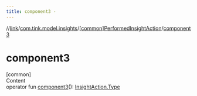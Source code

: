 ```yaml
---
title: component3 -
---
```

//[link](../../index.md)/[com.tink.model.insights](../index.md)/[[common]PerformedInsightAction](index.md)/[component3](component3.md)



# component3  
[common]  
Content  
operator fun [component3](component3.md)(): [InsightAction.Type](../[common]-insight-action/-type/index.md)  



